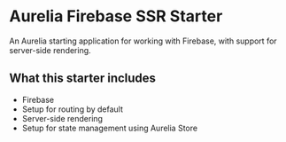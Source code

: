 # Aurelia Firebase SSR Starter

An Aurelia starting application for working with Firebase, with support for server-side rendering.

## What this starter includes

* Firebase
* Setup for routing by default
* Server-side rendering
* Setup for state management using Aurelia Store
